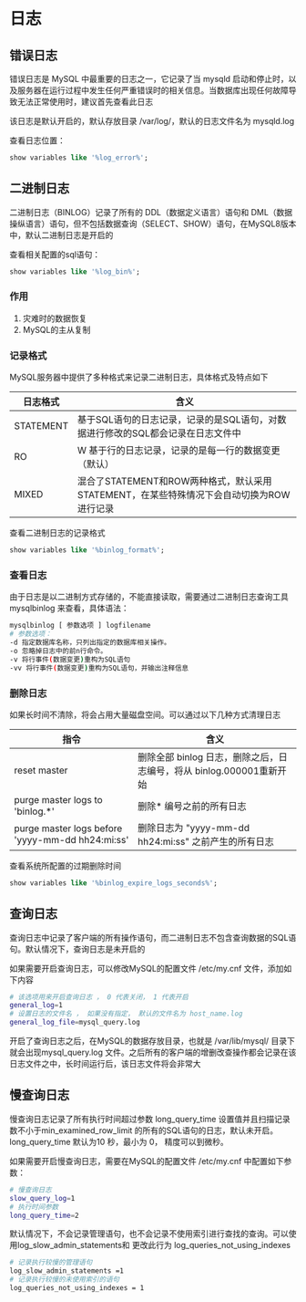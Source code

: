 # 日志

## 错误日志

错误日志是 MySQL 中最重要的日志之一，它记录了当 mysqld 启动和停止时，以及服务器在运行过程中发生任何严重错误时的相关信息。当数据库出现任何故障导致无法正常使用时，建议首先查看此日志

该日志是默认开启的，默认存放目录 /var/log/，默认的日志文件名为 mysqld.log

查看日志位置：

```sql
show variables like '%log_error%';
```

## 二进制日志

二进制日志（BINLOG）记录了所有的 DDL（数据定义语言）语句和 DML（数据操纵语言）语句，但不包括数据查询（SELECT、SHOW）语句，在MySQL8版本中，默认二进制日志是开启的

查看相关配置的sql语句：

```sql
show variables like '%log_bin%';
```

### 作用

1. 灾难时的数据恢复
2. MySQL的主从复制

### 记录格式

MySQL服务器中提供了多种格式来记录二进制日志，具体格式及特点如下

|日志格式 |含义|
|----|--|
|STATEMENT| 基于SQL语句的日志记录，记录的是SQL语句，对数据进行修改的SQL都会记录在日志文件中|
|RO|W 基于行的日志记录，记录的是每一行的数据变更（默认）|
|MIXED| 混合了STATEMENT和ROW两种格式，默认采用STATEMENT，在某些特殊情况下会自动切换为ROW进行记录|

查看二进制日志的记录格式

```sql
show variables like '%binlog_format%';
```

### 查看日志

由于日志是以二进制方式存储的，不能直接读取，需要通过二进制日志查询工具 mysqlbinlog 来查看，具体语法：

```bash
mysqlbinlog [ 参数选项 ] logfilename
# 参数选项：
-d 指定数据库名称，只列出指定的数据库相关操作。
-o 忽略掉日志中的前n行命令。
-v 将行事件(数据变更)重构为SQL语句
-vv 将行事件(数据变更)重构为SQL语句，并输出注释信息
```

### 删除日志

如果长时间不清除，将会占用大量磁盘空间。可以通过以下几种方式清理日志

|指令 |含义|
|-- |--|
|reset master |删除全部 binlog 日志，删除之后，日志编号，将从 binlog.000001重新开始|
|purge master logs to 'binlog.*' |删除* 编号之前的所有日志|
|purge master logs before 'yyyy-mm-dd hh24:mi:ss' |删除日志为 "yyyy-mm-dd hh24:mi:ss" 之前产生的所有日志|

查看系统所配置的过期删除时间

```sql
show variables like '%binlog_expire_logs_seconds%';
```

## 查询日志

查询日志中记录了客户端的所有操作语句，而二进制日志不包含查询数据的SQL语句。默认情况下，查询日志是未开启的

如果需要开启查询日志，可以修改MySQL的配置文件 /etc/my.cnf 文件，添加如下内容

```bash
# 该选项用来开启查询日志 ， 0 代表关闭， 1 代表开启
general_log=1
# 设置日志的文件名 ， 如果没有指定， 默认的文件名为 host_name.log
general_log_file=mysql_query.log
```

开启了查询日志之后，在MySQL的数据存放目录，也就是 /var/lib/mysql/ 目录下就会出现mysql_query.log 文件。之后所有的客户端的增删改查操作都会记录在该日志文件之中，长时间运行后，该日志文件将会非常大

## 慢查询日志

慢查询日志记录了所有执行时间超过参数 long_query_time 设置值并且扫描记录数不小于min_examined_row_limit 的所有的SQL语句的日志，默认未开启。long_query_time 默认为10 秒，最小为 0， 精度可以到微秒。

如果需要开启慢查询日志，需要在MySQL的配置文件 /etc/my.cnf 中配置如下参数：

```bash
# 慢查询日志
slow_query_log=1
# 执行时间参数
long_query_time=2
```

默认情况下，不会记录管理语句，也不会记录不使用索引进行查找的查询。可以使用log_slow_admin_statements和 更改此行为 log_queries_not_using_indexes

```bash
# 记录执行较慢的管理语句
log_slow_admin_statements =1
# 记录执行较慢的未使用索引的语句
log_queries_not_using_indexes = 1
```
